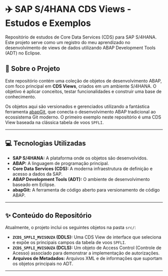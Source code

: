 # ✈️ SAP S/4HANA CDS Views - Estudos e Exemplos

Repositório de estudos de Core Data Services (CDS) para SAP S/4HANA. Este projeto serve como um registro do meu aprendizado no desenvolvimento de views de dados utilizando ABAP Development Tools (ADT) no Eclipse.

## 🌟 Sobre o Projeto

Este repositório contém uma coleção de objetos de desenvolvimento ABAP, com foco principal em **CDS Views**, criados em um ambiente S/4HANA. O objetivo é aplicar conceitos, testar funcionalidades e construir uma base de conhecimento.

Os objetos aqui são versionados e gerenciados utilizando a fantástica ferramenta [abapGit](https://github.com/abapGit/abapGit), que conecta o desenvolvimento ABAP tradicional ao ecossistema Git moderno. O primeiro exemplo neste repositório é uma CDS View baseada na clássica tabela de voos `SPFLI`.

---

## 💻 Tecnologias Utilizadas

* **SAP S/4HANA:** A plataforma onde os objetos são desenvolvidos.
* **ABAP:** A linguagem de programação principal.
* **Core Data Services (CDS):** A moderna infraestrutura de definição e acesso a dados da SAP.
* **ABAP Development Tools (ADT):** O ambiente de desenvolvimento baseado em Eclipse.
* **abapGit:** A ferramenta de código aberto para versionamento de código ABAP.

---

## ✨ Conteúdo do Repositório

Atualmente, o projeto inclui os seguintes objetos na pasta `src/`:

* **`ZCDS_SPFLI_MVISOUZA` (DDLS):** Uma CDS View de interface que seleciona e expõe os principais campos da tabela de voos `SPFLI`.
* **`ZCDS_SPFLI_MVISOUZA` (DCLS):** Um objeto de Access Control (Controle de Acesso) associado para demonstrar a implementação de autorizações.
* **Arquivos de Metadados:** Arquivos XML e de informações que suportam os objetos principais no ADT.

---
